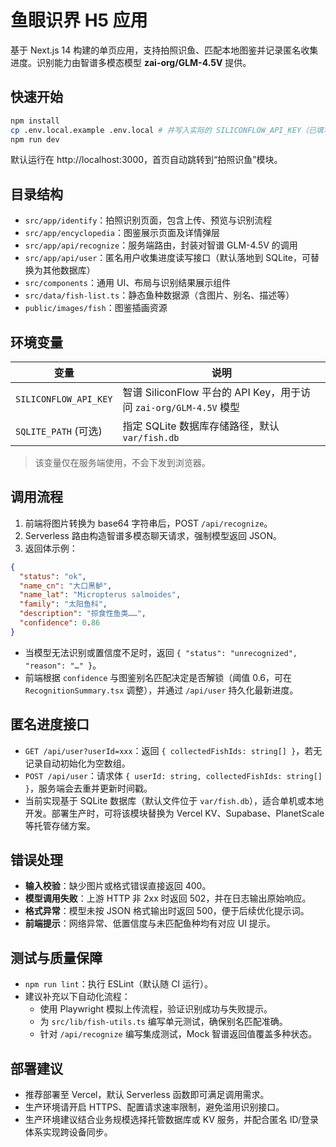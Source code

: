 # 鱼眼识界 H5 应用

基于 Next.js 14 构建的单页应用，支持拍照识鱼、匹配本地图鉴并记录匿名收集进度。识别能力由智谱多模态模型 **zai-org/GLM-4.5V** 提供。

## 快速开始

```bash
npm install
cp .env.local.example .env.local # 并写入实际的 SILICONFLOW_API_KEY（已填写可忽略）
npm run dev
```

默认运行在 http://localhost:3000，首页自动跳转到“拍照识鱼”模块。

## 目录结构

- `src/app/identify`：拍照识别页面，包含上传、预览与识别流程
- `src/app/encyclopedia`：图鉴展示页面及详情弹层
- `src/app/api/recognize`：服务端路由，封装对智谱 GLM-4.5V 的调用
- `src/app/api/user`：匿名用户收集进度读写接口（默认落地到 SQLite，可替换为其他数据库）
- `src/components`：通用 UI、布局与识别结果展示组件
- `src/data/fish-list.ts`：静态鱼种数据源（含图片、别名、描述等）
- `public/images/fish`：图鉴插画资源

## 环境变量

| 变量 | 说明 |
| ---- | ---- |
| `SILICONFLOW_API_KEY` | 智谱 SiliconFlow 平台的 API Key，用于访问 `zai-org/GLM-4.5V` 模型 |
| `SQLITE_PATH` (可选) | 指定 SQLite 数据库存储路径，默认 `var/fish.db` |

> 该变量仅在服务端使用，不会下发到浏览器。

## 调用流程

1. 前端将图片转换为 base64 字符串后，POST `/api/recognize`。
2. Serverless 路由构造智谱多模态聊天请求，强制模型返回 JSON。
3. 返回体示例：

```json
{
  "status": "ok",
  "name_cn": "大口黑鲈",
  "name_lat": "Micropterus salmoides",
  "family": "太阳鱼科",
  "description": "掠食性鱼类……",
  "confidence": 0.86
}
```

- 当模型无法识别或置信度不足时，返回 `{ "status": "unrecognized", "reason": "…" }`。
- 前端根据 `confidence` 与图鉴别名匹配决定是否解锁（阈值 0.6，可在 `RecognitionSummary.tsx` 调整），并通过 `/api/user` 持久化最新进度。

## 匿名进度接口

- `GET /api/user?userId=xxx`：返回 `{ collectedFishIds: string[] }`，若无记录自动初始化为空数组。
- `POST /api/user`：请求体 `{ userId: string, collectedFishIds: string[] }`，服务端会去重并更新时间戳。
- 当前实现基于 SQLite 数据库（默认文件位于 `var/fish.db`），适合单机或本地开发。部署生产时，可将该模块替换为 Vercel KV、Supabase、PlanetScale 等托管存储方案。

## 错误处理

- **输入校验**：缺少图片或格式错误直接返回 400。
- **模型调用失败**：上游 HTTP 非 2xx 时返回 502，并在日志输出原始响应。
- **格式异常**：模型未按 JSON 格式输出时返回 500，便于后续优化提示词。
- **前端提示**：网络异常、低置信度与未匹配鱼种均有对应 UI 提示。

## 测试与质量保障

- `npm run lint`：执行 ESLint（默认随 CI 运行）。
- 建议补充以下自动化流程：
  - 使用 Playwright 模拟上传流程，验证识别成功与失败提示。
  - 为 `src/lib/fish-utils.ts` 编写单元测试，确保别名匹配准确。
  - 针对 `/api/recognize` 编写集成测试，Mock 智谱返回值覆盖多种状态。

## 部署建议

- 推荐部署至 Vercel，默认 Serverless 函数即可满足调用需求。
- 生产环境请开启 HTTPS、配置请求速率限制，避免滥用识别接口。
- 生产环境建议结合业务规模选择托管数据库或 KV 服务，并配合匿名 ID/登录体系实现跨设备同步。
